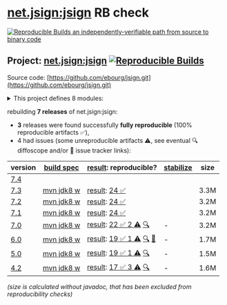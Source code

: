 [net.jsign:jsign](https://central.sonatype.com/artifact/net.jsign/jsign/versions) RB check
=======

[![Reproducible Builds](https://reproducible-builds.org/images/logos/rb.svg) an independently-verifiable path from source to binary code](https://reproducible-builds.org/)

## Project: [net.jsign:jsign](https://central.sonatype.com/artifact/net.jsign/jsign/versions) [![Reproducible Builds](https://img.shields.io/endpoint?url=https://raw.githubusercontent.com/jvm-repo-rebuild/reproducible-central/master/content/net/jsign/badge.json)](https://github.com/jvm-repo-rebuild/reproducible-central/blob/master/content/net/jsign/README.md)

Source code: [https://github.com/ebourg/jsign.git](https://github.com/ebourg/jsign.git)

<details><summary>This project defines 8 modules:</summary>

* [net.jsign:jsign](https://central.sonatype.com/artifact/net.jsign/jsign/overview)
* [net.jsign:jsign-ant](https://central.sonatype.com/artifact/net.jsign/jsign-ant/overview)
* [net.jsign:jsign-cli](https://central.sonatype.com/artifact/net.jsign/jsign-cli/overview)
* [net.jsign:jsign-core](https://central.sonatype.com/artifact/net.jsign/jsign-core/overview)
* [net.jsign:jsign-crypto](https://central.sonatype.com/artifact/net.jsign/jsign-crypto/overview)
* [net.jsign:jsign-gradle-plugin](https://central.sonatype.com/artifact/net.jsign/jsign-gradle-plugin/overview)
* [net.jsign:jsign-maven-plugin](https://central.sonatype.com/artifact/net.jsign/jsign-maven-plugin/overview)
* [net.jsign:jsign-parent](https://central.sonatype.com/artifact/net.jsign/jsign-parent/overview)
</details>

rebuilding **7 releases** of net.jsign:jsign:
- **3** releases were found successfully **fully reproducible** (100% reproducible artifacts :white_check_mark:),
- 4 had issues (some unreproducible artifacts :warning:, see eventual :mag: diffoscope and/or :memo: issue tracker links):

| version | [build spec](/BUILDSPEC.md) | [result](https://reproducible-builds.org/docs/jvm/): reproducible? | [stabilize](https://github.com/google/oss-rebuild/blob/main/cmd/stabilize/README.md) | size |
| -- | --------- | ------ | ------ | -- |
| [7.4](https://central.sonatype.com/artifact/net.jsign/jsign/7.4/pom) | | | |
| [7.3](https://central.sonatype.com/artifact/net.jsign/jsign/7.3/pom) | [mvn jdk8 w](jsign-7.3.buildspec) | [result](jsign-parent-7.3.buildinfo): [24 :white_check_mark: ](jsign-parent-7.3.buildcompare) | | 3.3M |
| [7.2](https://central.sonatype.com/artifact/net.jsign/jsign/7.2/pom) | [mvn jdk8 w](jsign-7.2.buildspec) | [result](jsign-parent-7.2.buildinfo): [24 :white_check_mark: ](jsign-parent-7.2.buildcompare) | | 3.2M |
| [7.1](https://central.sonatype.com/artifact/net.jsign/jsign/7.1/pom) | [mvn jdk8 w](jsign-7.1.buildspec) | [result](jsign-parent-7.1.buildinfo): [24 :white_check_mark: ](jsign-parent-7.1.buildcompare) | | 3.2M |
| [7.0](https://central.sonatype.com/artifact/net.jsign/jsign/7.0/pom) | [mvn jdk8 w](jsign-7.0.buildspec) | [result](jsign-parent-7.0.buildinfo): [22 :white_check_mark:  2 :warning:](jsign-parent-7.0.buildcompare) [:mag:](jsign-parent-7.0.diffoscope) | - | 3.2M |
| [6.0](https://central.sonatype.com/artifact/net.jsign/jsign/6.0/pom) | [mvn jdk8 w](jsign-6.0.buildspec) | [result](jsign-parent-6.0.buildinfo): [19 :white_check_mark:  1 :warning:](jsign-parent-6.0.buildcompare) [:mag:](jsign-parent-6.0.diffoscope) [:memo:](https://github.com/wvengen/proguard-maven-plugin/issues/279) | - | 1.7M |
| [5.0](https://central.sonatype.com/artifact/net.jsign/jsign/5.0/pom) | [mvn jdk8 w](jsign-5.0.buildspec) | [result](jsign-parent-5.0.buildinfo): [19 :white_check_mark:  1 :warning:](jsign-parent-5.0.buildcompare) [:mag:](jsign-parent-5.0.diffoscope) | - | 1.5M |
| [4.2](https://central.sonatype.com/artifact/net.jsign/jsign/4.2/pom) | [mvn jdk8 w](jsign-4.2.buildspec) | [result](jsign-parent-4.2.buildinfo): [17 :white_check_mark:  3 :warning:](jsign-parent-4.2.buildcompare) [:mag:](jsign-parent-4.2.diffoscope) | - | 1.6M |

<i>(size is calculated without javadoc, that has been excluded from reproducibility checks)</i>
